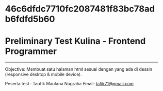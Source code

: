 # 46c6dfdc7710fc2087481f83bc78adb6fdfd5b60
<h1>Preliminary Test Kulina - Frontend Programmer</h1>
<hr />
<p>Objective: Membuat satu halaman html sesuai dengan yang ada di desain (responsive desktop & mobile device).</p>

Peserta test : Taufik Maulana Nugraha
Email: tafik71@gmail.com
